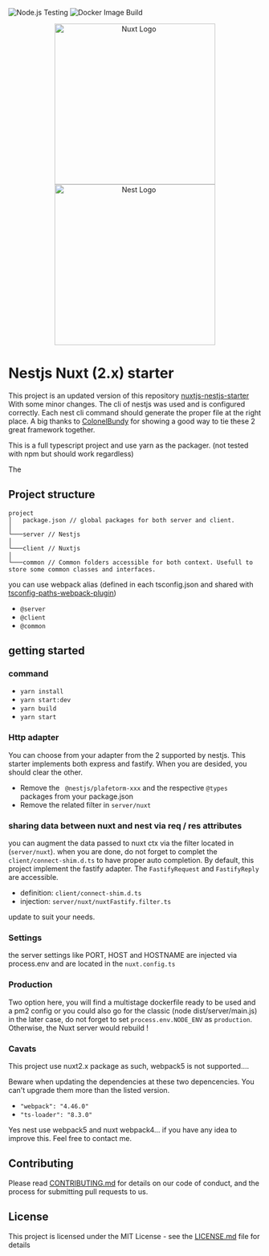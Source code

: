 ![Node.js Testing](https://github.com/Goopil/nest-nuxt-starter/workflows/Node.js%20CI/badge.svg)
![Docker Image Build](https://github.com/Goopil/nest-nuxt-starter/workflows/Docker%20Image%20CI/badge.svg)

<p align="center">
  <a href="https://nuxtjs.org/ target="blank"><img align="center" style="width:320px" alt="Nuxt Logo" src="https://upload.wikimedia.org/wikipedia/commons/a/ae/Nuxt_logo.svg"/></a>
  <a href="http://nestjs.com/" target="blank"><img src="https://nestjs.com/img/logo_text.svg" width="320" alt="Nest Logo" /></a>
</p>

# Nestjs Nuxt (2.x) starter

This project is an updated version of this repository [nuxtjs-nestjs-starter](https://github.com/ColonelBundy/nuxtjs-nestjs-starter)
With some minor changes. The cli of nestjs was used and is configured correctly. Each nest cli command should generate the proper file at the right place.
A big thanks to [ColonelBundy](https://github.com/ColonelBundy) for showing a good way to tie these 2 great framework together.

This is a full typescript project and use yarn as the packager. (not tested with npm but should work regardless)

The 
## Project structure

```
project
│   package.json // global packages for both server and client.
│
└───server // Nestjs
│
└───client // Nuxtjs
│
└───common // Common folders accessible for both context. Usefull to store some common classes and interfaces.
```

you can use webpack alias (defined in each tsconfig.json and shared with [tsconfig-paths-webpack-plugin](https://www.npmjs.com/package/tsconfig-paths-webpack-plugin))

* `@server`
* `@client`
* `@common`

## getting started

### command

* `yarn install`
* `yarn start:dev`
* `yarn build`
* `yarn start`

### Http adapter

You can choose from your adapter from the 2 supported by nestjs. This starter implements both express and fastify.
When you are desided, you should clear the other.

* Remove the ` @nestjs/plafetorm-xxx` and the respective `@types` packages from your package.json
* Remove the related filter in `server/nuxt`

### sharing data between nuxt and nest via req / res attributes

you can augment the data passed to nuxt ctx via the filter located in (`server/nuxt`). when you are done, do not forget to complet the `client/connect-shim.d.ts` to have proper auto completion.
By default, this project implement the fastify adapter. The `FastifyRequest` and `FastifyReply` are accessible.

* definition: `client/connect-shim.d.ts`
* injection: `server/nuxt/nuxtFastify.filter.ts`

update to suit your needs.

### Settings

the server settings like PORT, HOST and HOSTNAME are injected via process.env and are located in the `nuxt.config.ts`

### Production

Two option here, you will find a multistage dockerfile ready to be used and a pm2 config or you could also go for the classic (node dist/server/main.js)
in the later case, do not forget to set `process.env.NODE_ENV` as `production`. Otherwise, the Nuxt server would rebuild !

### Cavats

This project use nuxt2.x package as such, webpack5 is not supported....

Beware when updating the dependencies at these two depencencies. You can't upgrade them more than the listed version.
* `"webpack": "4.46.0"`
* `"ts-loader": "8.3.0"`

Yes nest use webpack5 and nuxt webpack4... if you have any idea to improve this. Feel free to contact me.

## Contributing

Please read [CONTRIBUTING.md](CONTRIBUTING.md) for details on our code of conduct, and the process for submitting pull requests to us.

## License

This project is licensed under the MIT License - see the [LICENSE.md](LICENSE.md) file for details
